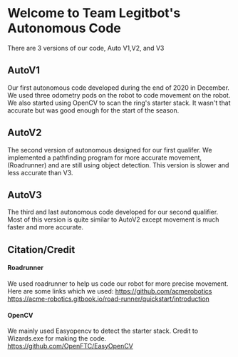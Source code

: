 # Welcome to Team Legitbot's Autonomous Code

There are 3 versions of our code, Auto V1,V2, and V3

## AutoV1
Our first autonomous code developed during the end of 2020 in December. We used three odometry pods on the robot to code movement on the robot. We also started using OpenCV to 
scan the ring's starter stack. It wasn't that accurate but was good enough for the start of the season.

## AutoV2
The second version of autonomous designed for our first qualifer. We implemented a pathfinding program for more accurate movement,(Roadrunner) and are still using object detection. This version is slower and less accurate than V3.

## AutoV3
The third and last autonomous code developed for our second qualifier. Most of this version is quite similar to AutoV2 except movement is much faster and more accurate.







## Citation/Credit

#### Roadrunner 
We used roadrunner to help us code our robot for more precise movement. Here are some links which we used:
https://github.com/acmerobotics
https://acme-robotics.gitbook.io/road-runner/quickstart/introduction

#### OpenCV
We mainly used Easyopencv to detect the starter stack. Credit to Wizards.exe for making the code.
https://github.com/OpenFTC/EasyOpenCV
